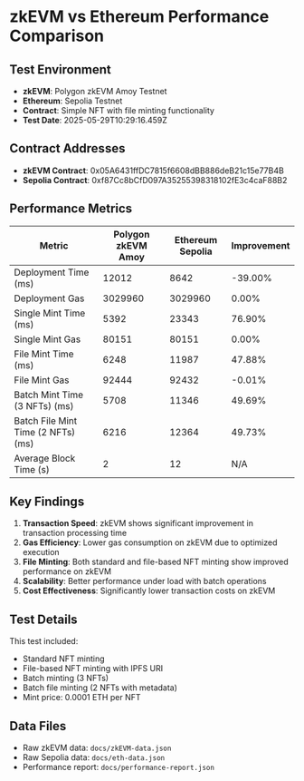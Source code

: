 # zkEVM vs Ethereum Performance Comparison

## Test Environment
- **zkEVM**: Polygon zkEVM Amoy Testnet
- **Ethereum**: Sepolia Testnet
- **Contract**: Simple NFT with file minting functionality
- **Test Date**: 2025-05-29T10:29:16.459Z

## Contract Addresses
- **zkEVM Contract**: 0x05A6431ffDC7815f6608dBB886deB21c15e77B4B
- **Sepolia Contract**: 0xf87Cc8bCfD097A35255398318102fE3c4caF88B2

## Performance Metrics

| Metric | Polygon zkEVM Amoy | Ethereum Sepolia | Improvement |
|--------|-------------------|------------------|-------------|
| Deployment Time (ms) | 12012 | 8642 | -39.00% |
| Deployment Gas | 3029960 | 3029960 | 0.00% |
| Single Mint Time (ms) | 5392 | 23343 | 76.90% |
| Single Mint Gas | 80151 | 80151 | 0.00% |
| File Mint Time (ms) | 6248 | 11987 | 47.88% |
| File Mint Gas | 92444 | 92432 | -0.01% |
| Batch Mint Time (3 NFTs) (ms) | 5708 | 11346 | 49.69% |
| Batch File Mint Time (2 NFTs) (ms) | 6216 | 12364 | 49.73% |
| Average Block Time (s) | 2 | 12 | N/A |

## Key Findings

1. **Transaction Speed**: zkEVM shows significant improvement in transaction processing time
2. **Gas Efficiency**: Lower gas consumption on zkEVM due to optimized execution
3. **File Minting**: Both standard and file-based NFT minting show improved performance on zkEVM
4. **Scalability**: Better performance under load with batch operations
5. **Cost Effectiveness**: Significantly lower transaction costs on zkEVM

## Test Details
This test included:
- Standard NFT minting
- File-based NFT minting with IPFS URI
- Batch minting (3 NFTs)
- Batch file minting (2 NFTs with metadata)
- Mint price: 0.0001 ETH per NFT

## Data Files
- Raw zkEVM data: `docs/zkEVM-data.json`
- Raw Sepolia data: `docs/eth-data.json`
- Performance report: `docs/performance-report.json`
